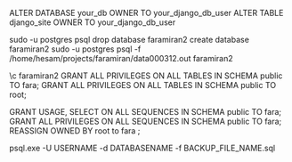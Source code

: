 
ALTER DATABASE your_db OWNER TO your_django_db_user
ALTER TABLE django_site OWNER TO your_django_db_user

sudo -u postgres psql 
drop database faramiran2
create database faramiran2
sudo -u postgres psql -f /home/hesam/projects/faramiran/data000312.out faramiran2

\c faramiran2
GRANT ALL PRIVILEGES ON ALL TABLES IN SCHEMA public TO fara;
GRANT ALL PRIVILEGES ON ALL TABLES IN SCHEMA public TO root;

GRANT USAGE, SELECT ON ALL SEQUENCES IN SCHEMA public TO fara;
GRANT ALL PRIVILEGES ON ALL SEQUENCES IN SCHEMA public TO fara;
REASSIGN OWNED BY root to fara ;



psql.exe -U USERNAME -d DATABASENAME -f  BACKUP_FILE_NAME.sql
